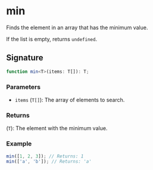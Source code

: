 # min

Finds the element in an array that has the minimum value.

If the list is empty, returns `undefined`.

## Signature

```typescript
function min<T>(items: T[]): T;
```

### Parameters

- `items` (`T[]`): The array of elements to search.

### Returns

(`T`): The element with the minimum value.

### Example

```typescript
min([1, 2, 3]); // Returns: 1
min(['a', 'b']); // Returns: 'a'
```
